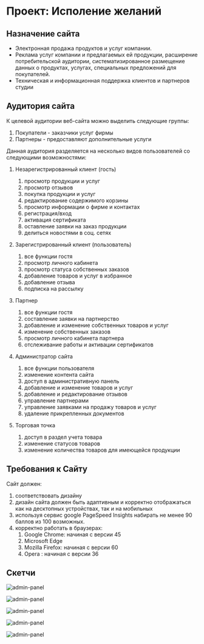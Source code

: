 # Проект: Исполение желаний
## Назначение сайта
  - Электронная продажа продуктов и услуг компании.
  - Реклама услуг компании и предлагаемых ей продукции, расширение потребительской аудитории, систематизированное размещение данных о продуктах, услугах, специальных предложений для покупателей.
  - Техническая и информационная поддержка клиентов и партнеров студии 
## Аудитория сайта
К целевой аудитории веб-сайта можно выделить следующие группы:
  1. Покупатели - заказчики услуг фирмы
  2. Партнеры - предоставляют дополнительные услуги

Данная аудитория разделяется на несколько видов пользователей со следующими возможностями:
  1. Незарегистрированный клиент (гость)
      1. просмотр продукции и услуг
      2. просмотр отзывов
      3. покупка продукции и услуг
      4. редактирование содержимого корзины 
      5. просмотр информации о фирме и контактах
      6. регистрация/вход
      7. активация сертификата
      8. оставление заявки на заказ продукции
      9. делиться новостями в соц. сетях
      
  2. Зарегистрированный клиент (пользователь)
      1. все функции гостя
      2. просмотр личного кабинета
      3. просмотр статуса собственных заказов
      4. добавление товаров и услуг в избранное 
      5. добавление отзыва
      6. подписка на рассылку
      
  3. Партнер
      1. все функции гостя
      2. составление заявки на партнерство
      3. добавление и изменение собственных товаров и услуг 
      4. изменение собственных заказов
      5. просмотр личного кабинета партнера
      6. отслеживание работы и активации сертификатов
      
  4. Администратор сайта
      1. все функции пользователя
      2. изменение контента сайта
      3. доступ в административную панель
      4. добавление и изменение товаров и услуг
      5. добавление и редактирование отзывов
      6. управление партнерами
      7. управление заявками на продажу товаров и услуг
      8. удаление прикрепленных документов
      
  5. Торговая точка
      1. доступ в раздел учета товара
      2. изменение статусов товаров
      3. изменение количества товаров для имеющейся продукции

## Требования к Сайту
Сайт должен: 
  1. соответствовать дизайну 
  2. дизайн сайта должен быть адаптивным и корректно отображаться как на десктопных устройствах, так и на мобильных
  3. используя сервис google PageSpeed Insights набирать не менее 90 баллов из 100 возможных. 
  4. корректно работать в браузерах:
     1. Google Chrome: начиная с версии 45
     2. Microsoft Edge
     3. Mozilla Firefox: начиная с версии 60
     4. Opera : начиная с версии 36

## Скетчи
![admin-panel](https://github.com/maria-kanyushkova/Basics-of-Project-Activities/blob/master/admin-images/partner.png)

![admin-panel](https://github.com/maria-kanyushkova/Basics-of-Project-Activities/blob/master/admin-images/certificate-list.png)

![admin-panel](https://github.com/maria-kanyushkova/Basics-of-Project-Activities/blob/master/admin-images/certificate-form.png)

![admin-panel](https://github.com/maria-kanyushkova/Basics-of-Project-Activities/blob/master/admin-images/gifts-list.png)

![admin-panel](https://github.com/maria-kanyushkova/Basics-of-Project-Activities/blob/master/admin-images/gifts-form.png)
